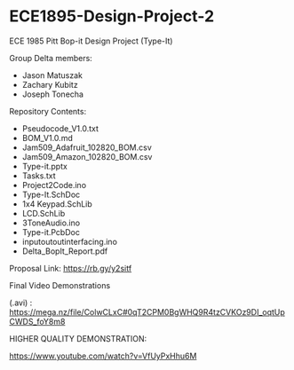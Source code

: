 # ECE1895-Design-Project-2
ECE 1985 Pitt Bop-it Design Project (Type-It)

Group Delta members:
  * Jason Matuszak  
  * Zachary Kubitz
  * Joseph Tonecha
  
Repository Contents:
  * Pseudocode_V1.0.txt
  * BOM_V1.0.md
  * Jam509_Adafruit_102820_BOM.csv
  * Jam509_Amazon_102820_BOM.csv
  * Type-it.pptx
  * Tasks.txt
  * Project2Code.ino
  * Type-It.SchDoc
  * 1x4 Keypad.SchLib
  * LCD.SchLib
  * 3ToneAudio.ino
  * Type-it.PcbDoc
  * inputoutoutinterfacing.ino
  * Delta_BopIt_Report.pdf
  
Proposal Link: https://rb.gy/y2sitf

Final Video Demonstrations

(.avi) : https://mega.nz/file/ColwCLxC#0qT2CPM0BgWHQ9R4tzCVKOz9DI_oqtUpCWDS_foY8m8

HIGHER QUALITY DEMONSTRATION:

https://www.youtube.com/watch?v=VfUyPxHhu6M

